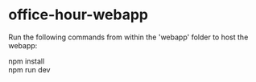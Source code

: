 # office-hour-webapp
Run the following commands from within the 'webapp' folder to host the webapp:

npm install  
npm run dev
